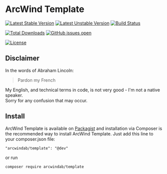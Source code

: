 # ArcWind Template
[![Latest Stable Version](https://poser.pugx.org/arcwindab/template/v/stable.svg)](https://packagist.org/packages/arcwindab/template)
[![Latest Unstable Version](https://poser.pugx.org/arcwindab/template/v/unstable.svg)](https://packagist.org/packages/arcwindab/template)
[![Build Status](https://travis-ci.org/arcwindab/template.svg)](https://travis-ci.org/arcwindab/template)  

[![Total Downloads](https://poser.pugx.org/arcwindab/template/downloads)](https://packagist.org/packages/arcwindab/template)
[![GitHub issues open](https://img.shields.io/github/issues/arcwindab/template.svg)](https://github.com/arcwindab/template/issues)

[![License](https://poser.pugx.org/arcwindab/template/license.svg)](https://packagist.org/packages/arcwindab/template)

## Disclaimer
In the words of Abraham Lincoln:
> Pardon my French

My English, and technical terms in code, is not very good - I'm not a native speaker.  
Sorry for any confusion that may occur.

## Install
ArcWind Template is available on [Packagist](https://packagist.org/packages/arcwindab/template) and installation via Composer is the recommended way to install ArcWind Template. Just add this line to your composer.json file:
```
"arcwindab/template": "@dev"
```
or run
```
composer require arcwindab/template
```
